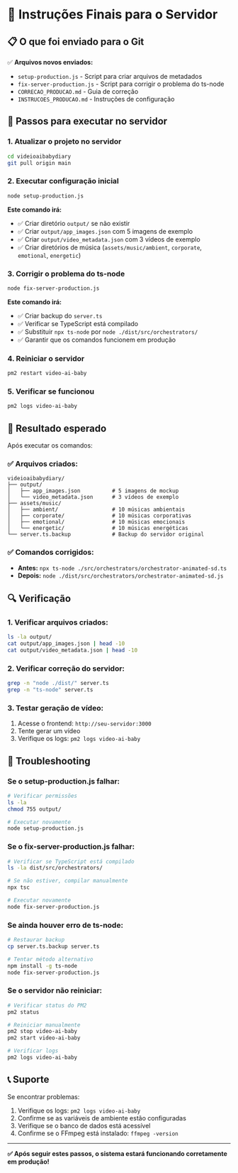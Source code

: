 # 🚀 Instruções Finais para o Servidor

## 📋 O que foi enviado para o Git

✅ **Arquivos novos enviados:**
- `setup-production.js` - Script para criar arquivos de metadados
- `fix-server-production.js` - Script para corrigir o problema do ts-node
- `CORRECAO_PRODUCAO.md` - Guia de correção
- `INSTRUCOES_PRODUCAO.md` - Instruções de configuração

## 🔧 Passos para executar no servidor

### 1. Atualizar o projeto no servidor
```bash
cd videioaibabydiary
git pull origin main
```

### 2. Executar configuração inicial
```bash
node setup-production.js
```

**Este comando irá:**
- ✅ Criar diretório `output/` se não existir
- ✅ Criar `output/app_images.json` com 5 imagens de exemplo
- ✅ Criar `output/video_metadata.json` com 3 vídeos de exemplo
- ✅ Criar diretórios de música (`assets/music/ambient`, `corporate`, `emotional`, `energetic`)

### 3. Corrigir o problema do ts-node
```bash
node fix-server-production.js
```

**Este comando irá:**
- ✅ Criar backup do `server.ts`
- ✅ Verificar se TypeScript está compilado
- ✅ Substituir `npx ts-node` por `node ./dist/src/orchestrators/`
- ✅ Garantir que os comandos funcionem em produção

### 4. Reiniciar o servidor
```bash
pm2 restart video-ai-baby
```

### 5. Verificar se funcionou
```bash
pm2 logs video-ai-baby
```

## 🎯 Resultado esperado

Após executar os comandos:

### ✅ Arquivos criados:
```
videioaibabydiary/
├── output/
│   ├── app_images.json          # 5 imagens de mockup
│   └── video_metadata.json      # 3 vídeos de exemplo
├── assets/music/
│   ├── ambient/                 # 10 músicas ambientais
│   ├── corporate/               # 10 músicas corporativas
│   ├── emotional/               # 10 músicas emocionais
│   └── energetic/               # 10 músicas energéticas
└── server.ts.backup             # Backup do servidor original
```

### ✅ Comandos corrigidos:
- **Antes:** `npx ts-node ./src/orchestrators/orchestrator-animated-sd.ts`
- **Depois:** `node ./dist/src/orchestrators/orchestrator-animated-sd.js`

## 🔍 Verificação

### 1. Verificar arquivos criados:
```bash
ls -la output/
cat output/app_images.json | head -10
cat output/video_metadata.json | head -10
```

### 2. Verificar correção do servidor:
```bash
grep -n "node ./dist/" server.ts
grep -n "ts-node" server.ts
```

### 3. Testar geração de vídeo:
1. Acesse o frontend: `http://seu-servidor:3000`
2. Tente gerar um vídeo
3. Verifique os logs: `pm2 logs video-ai-baby`

## 🚨 Troubleshooting

### Se o setup-production.js falhar:
```bash
# Verificar permissões
ls -la
chmod 755 output/

# Executar novamente
node setup-production.js
```

### Se o fix-server-production.js falhar:
```bash
# Verificar se TypeScript está compilado
ls -la dist/src/orchestrators/

# Se não estiver, compilar manualmente
npx tsc

# Executar novamente
node fix-server-production.js
```

### Se ainda houver erro de ts-node:
```bash
# Restaurar backup
cp server.ts.backup server.ts

# Tentar método alternativo
npm install -g ts-node
node fix-server-production.js
```

### Se o servidor não reiniciar:
```bash
# Verificar status do PM2
pm2 status

# Reiniciar manualmente
pm2 stop video-ai-baby
pm2 start video-ai-baby

# Verificar logs
pm2 logs video-ai-baby
```

## 📞 Suporte

Se encontrar problemas:
1. Verifique os logs: `pm2 logs video-ai-baby`
2. Confirme se as variáveis de ambiente estão configuradas
3. Verifique se o banco de dados está acessível
4. Confirme se o FFmpeg está instalado: `ffmpeg -version`

---

**✅ Após seguir estes passos, o sistema estará funcionando corretamente em produção!** 